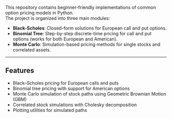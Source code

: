 This repository contains beginner-friendly implementations of common option pricing models in Python.  
The project is organized into three main modules:

- **Black-Scholes**: Closed-form solutions for European call and put options.
- **Binomial Tree**: Step-by-step discrete-time pricing for call and put options (works for both European and American).
- **Monte Carlo**: Simulation-based pricing methods for single stocks and correlated assets.

---

## Features

- Black–Scholes pricing for European calls and puts  
- Binomial tree pricing with support for American options  
- Monte Carlo simulation of stock paths using Geometric Brownian Motion (GBM)  
- Correlated stock simulations with Cholesky decomposition  
- Plotting utilities for simulated paths  